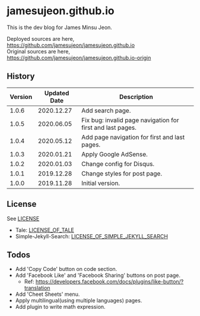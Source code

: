 # jamesujeon.github.io

This is the dev blog for James Minsu Jeon.

Deployed sources are here, https://github.com/jamesujeon/jamesujeon.github.io  
Original sources are here, https://github.com/jamesujeon/jamesujeon.github.io-origin

## History

| Version | Updated Date | Description                                                |
| ------- | ------------ | ---------------------------------------------------------- |
| 1.0.6   | 2020.12.27   | Add search page.                                           |
| 1.0.5   | 2020.06.05   | Fix bug: invalid page navigation for first and last pages. |
| 1.0.4   | 2020.05.12   | Add page navigation for first and last pages.              |
| 1.0.3   | 2020.01.21   | Apply Google AdSense.                                      |
| 1.0.2   | 2020.01.03   | Change config for Disqus.                                  |
| 1.0.1   | 2019.12.28   | Change styles for post page.                               |
| 1.0.0   | 2019.11.28   | Initial version.                                           |

## License

See [LICENSE](LICENSE)

- Tale: [LICENSE_OF_TALE](licenses/LICENSE_OF_TALE)
- Simple-Jekyll-Search: [LICENSE_OF_SIMPLE_JEKYLL_SEARCH](licenses/LICENSE_OF_SIMPLE_JEKYLL_SEARCH)

## Todos

- Add 'Copy Code' button on code section.
- Add 'Facebook Like' and 'Facebook Sharing' buttons on post page.
  - Ref: https://developers.facebook.com/docs/plugins/like-button/?translation
- Add 'Cheet Sheets' menu.
- Apply multilingual(using multiple languages) pages.
- Add plugin to write math expression.
